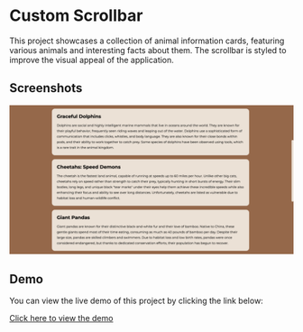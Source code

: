 # Custom Scrollbar
This project showcases a collection of animal information cards, featuring various animals and interesting facts about them. The scrollbar is styled to improve the visual appeal of the application. 

## Screenshots
![screenshot_of_loading_animation](Screenshots/screenshot.png)

## Demo

You can view the live demo of this project by clicking the link below:

[Click here to view the demo](https://skylaryhu.github.io/custom-scrollbar/)